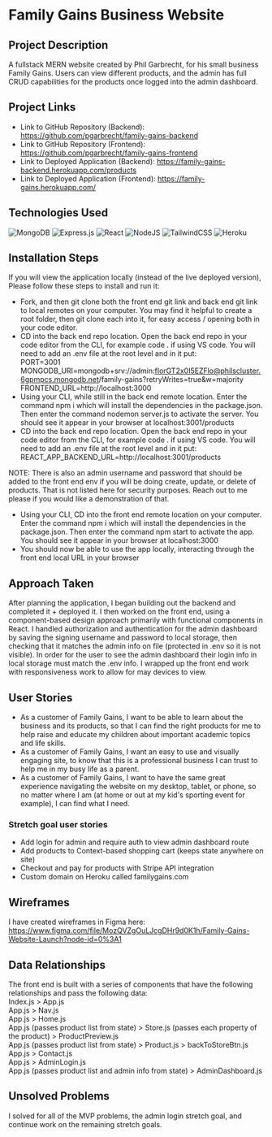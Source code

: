 # Family Gains Business Website
## Project Description
A fullstack MERN website created by Phil Garbrecht, for his small business Family Gains. Users can view different products, and the admin has full CRUD capabilities for the products once logged into the admin dashboard.

## Project Links
* Link to GitHub Repository (Backend): https://github.com/pgarbrecht/family-gains-backend
* Link to GitHub Repository (Frontend): https://github.com/pgarbrecht/family-gains-frontend
* Link to Deployed Application (Backend): https://family-gains-backend.herokuapp.com/products
* Link to Deployed Application (Frontend): https://family-gains.herokuapp.com/

## Technologies Used
![MongoDB](https://img.shields.io/badge/MongoDB-%234ea94b.svg?style=for-the-badge&logo=mongodb&logoColor=white) ![Express.js](https://img.shields.io/badge/express.js-%23404d59.svg?style=for-the-badge&logo=express&logoColor=%2361DAFB) ![React](https://img.shields.io/badge/react-%2320232a.svg?style=for-the-badge&logo=react&logoColor=%2361DAFB) ![NodeJS](https://img.shields.io/badge/node.js-6DA55F?style=for-the-badge&logo=node.js&logoColor=white) ![TailwindCSS](https://img.shields.io/badge/tailwindcss-%2338B2AC.svg?style=for-the-badge&logo=tailwind-css&logoColor=white) ![Heroku](https://img.shields.io/badge/heroku-%23430098.svg?style=for-the-badge&logo=heroku&logoColor=white)

## Installation Steps
If you will view the application locally (instead of the live deployed version), Please follow these steps to install and run it:

* Fork, and then git clone both the front end git link and back end git link to  local remotes on your computer. You may find it helpful to create a root folder, then git clone each into it, for easy access / opening both in your code editor.
* CD into the back end repo location. Open the back end repo in your code editor from the CLI, for example code . if using VS code. You will need to add an .env file at the root level and in it put: <br />
PORT=3001 <br />
MONGODB_URI=mongodb+srv://admin:fIorGT2x0I5EZFlo@philscluster.6gpmpcs.mongodb.net/family-gains?retryWrites=true&w=majority <br />
FRONTEND_URL=http://localhost:3000 <br />
* Using your CLI, while still in the back end remote location. Enter the command npm i which will install the dependencies in the package.json. Then enter the command nodemon server.js to activate the server. You should see it appear in your browser at localhost:3001/products
* CD into the back end repo location. Open the back end repo in your code editor from the CLI, for example code . if using VS code. You will need to add an .env file at the root level and in it put:
REACT_APP_BACKEND_URL=http://localhost:3001/products

NOTE: There is also an admin username and password that should be added to the front end env if you will be doing create, update, or delete of products. That is not listed here for security purposes. Reach out to me please if you would like a demonstration of that.

* Using your CLI, CD into the front end remote location on your computer. Enter the command npm i which will install the dependencies in the package.json. Then enter the command npm start to activate the app. You should see it appear in your browser at localhost:3000
* You should now be able to use the app locally, interacting through the front end local URL in your browser

## Approach Taken
After planning the application, I began building out the backend and completed it + deployed it. I then worked on the front end, using a component-based design approach primarily with functional components in React. I handled authorization and authentication for the admin dashboard by saving the signing username and password to local storage, then checking that it matches the admin info on file (protected in .env so it is not visible). In order for the user to see the admin dashboard their login info in local storage must match the .env info. I wrapped up the front end work with responsiveness work to allow for may devices to view.

## User Stories
* As a customer of Family Gains, I want to be able to learn about the business and its products, so that I can find the right products for me to help raise and educate my children about important academic topics and life skills.
* As a customer of Family Gains, I want an easy to use and visually engaging site, to know that this is a professional business I can trust to help me in my busy life as a parent.
* As a customer of Family Gains, I want to have the same great experience navigating the website on my desktop, tablet, or phone, so no matter where I am (at home or out at my kid's sporting event for example), I can find what I need.

### Stretch goal user stories
* Add login for admin and require auth to view admin dashboard route
* Add products to Context-based shopping cart (keeps state anywhere on site)
* Checkout and pay for products with Stripe API integration
* Custom domain on Heroku called familygains.com

## Wireframes
I have created wireframes in Figma here:
https://www.figma.com/file/MozQVZgOuLJcgDHr9d0K1h/Family-Gains-Website-Launch?node-id=0%3A1

## Data Relationships
The front end is built with a series of components that have the following relationships and pass the following data: <br />
Index.js > App.js <br />
            App.js > Nav.js <br />
            App.js > Home.js <br />
            App.js (passes product list from state) > Store.js (passes each property of the product) > ProductPreview.js <br />
            App.js (passes product list from state) > Product.js > backToStoreBtn.js <br />
            App.js > Contact.js <br />
            App.js > AdminLogin.js <br />
            App.js (passes product list and admin info from state) > AdminDashboard.js <br />

## Unsolved Problems
I solved for all of the MVP problems, the admin login stretch goal, and continue work on the remaining stretch goals.